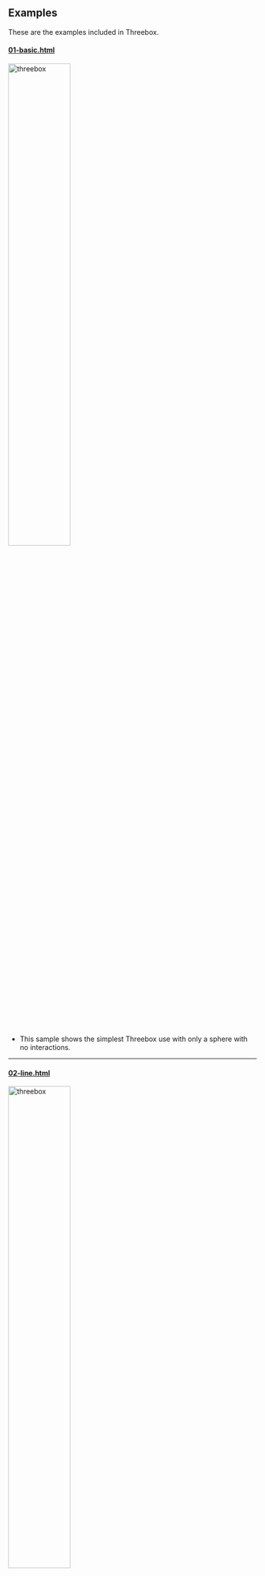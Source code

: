 ## Examples

These are the examples included in Threebox.

#### [01-basic.html](https://github.com/jscastro76/threebox/blob/master/examples/01-basic.html) 
<img alt="threebox" src="images/basic.png" width="50%"><br/>
- This sample shows the simplest Threebox use with only a sphere with no interactions.<br/>
- - - -

#### [02-line.html](https://github.com/jscastro76/threebox/blob/master/examples/02-line.html) 
<img alt="threebox" src="images/line.png" width="50%"><br/>
- This sample line arcs from a central point to different destinations with no interactions.<br/>  
- - - -

#### [03-tube.html](https://github.com/jscastro76/threebox/blob/master/examples/03-tube.html) 
<img alt="threebox" src="images/tube.png" width="50%"><br/>
- This sample creates an spiral tube geometry to render. 
- Enabled built-in raycasting and selection for this 3D object through `enableSelectingObjects`, all objects can be selected and unselected.
- Enabled built-in dragging mode for 3D objects through `enableDraggingObjects`, 3D object is dragabble, once selected, using [Shift] key for translation and [Ctrl] for altitude.
- Enabled built-in rotation mode for 3D objects through `enableRotatingObjects`, 3D objects is rotable on it's vertical axis, once selected, using [Alt] key.
- Enabled built-in default Labels on altitude for the 3D object through `enableTooltips`.<br/>
- - - -

#### [04-mercator.html](https://github.com/jscastro76/threebox/blob/master/examples/04-mercator.html) 
<img alt="threebox" src="images/mercator.png" width="50%"><br/>
- This sample creates 100 spheres duplicated all around the world at the same height, but they look different because the height is calculated based on the latitude. 
- - - -

#### [05-logistics.html](https://github.com/jscastro76/threebox/blob/master/examples/05-logistics.html) 
<img alt="threebox" src="images/logistics.png" width="50%"><br/>
- This sample loads a 3D `.obj` model of a truck that is animated following a path once a point in the map is clicked. 
- - - -

#### [06-object3d.html](https://github.com/jscastro76/threebox/blob/master/examples/06-object3d.html) 
<img alt="threebox" src="images/object3D.png" width="50%"><br/>  
- This sample loads a 3D `.glb` model of a soldier. <br /><br/>
- - - -

#### [07-alignmentTest.html](https://github.com/jscastro76/threebox/blob/master/examples/07-alignmentTest.html) 
<img alt="threebox" src="images/alignmentTest.png" width="50%"><br/>
- This sample shows camera perspective and depth alignment between fill-extrusion layer and some Object3D created through Threebox.<br />
- - - -  

#### [08-3dbuildings.html](https://github.com/jscastro76/threebox/blob/master/examples/08-3dbuildings.html) 
<img alt="threebox" src="images/3dbuildings.png" width="50%"><br/>
- This sample shows over a default fill-extrusion composite layer different Threebox additions.
- Built-in raycasting and selection through `enableSelectingFeatures` 
- Built-in default Labels on altitude for fill-extrusions through `enableTooltips` 
- Event handler management for Features through `map.on('SelectedFeatureChange', ...)`<br />
- Enables the user to change dynamically the FOV for Perspective camera.<br/>
- - - -

#### [09-raycaster.html](https://github.com/jscastro76/threebox/blob/master/examples/09-raycaster.html) 
<img alt="threebox" src="images/raycaster.png" width="50%"><br/>
- This sample shows how to create 3 objects over a default fill-extrusion composite layer and how they are affected by the perspective FOV.
- Enabled built-in raycasting and selection both for fill-extrusion and 3D objects through `enableSelectingFeatures` and `enableSelectingObjects`, all objects can be selected and unselected.
- Enabled built-in dragging mode for 3D objects through `enableDraggingObjects`, 3D objects are dragabble, once selected, using [Shift] key for translation and [Ctrl] for altitude.
- Enabled built-in rotation mode for 3D objects through `enableRotatingObjects`, 3D objects are rotable on it's vertical axis, once selected, using [Alt] key.
- Enabled built-in default Labels on altitude both for fill-extrusions and 3D objects through `enableTooltips`.<br/>
- Enables the user to change dynamically the FOV for Perspective camera and the option to set an Orthographic camera.<br/>
- - - -
#### [10-stylechange.html](https://github.com/jscastro76/threebox/blob/master/examples/10-stylechange.html) 
<img alt="threebox" src="images/stylechange.png" width="50%"><br/>
- This sample shows how to change the style without affecting the 3D objects created using the method `tb.setStyle` <br/>
- - - -
#### [11-animation.html](https://github.com/jscastro76/threebox/blob/master/examples/11-animation.html) 
<img alt="threebox" src="images/animation.png" width="50%"><br/>
- This sample is a mix between [05-logistics.html](https://github.com/jscastro76/threebox/blob/master/examples/05-logistics.html) and [09-raycaster.html](https://github.com/jscastro76/threebox/blob/master/examples/09-raycaster.html) samples, and it shows an object can play at the same time an embedded animation and a Threebox animation. <br/>
- - - -

#### [12-add3dmodel.html](https://github.com/jscastro76/threebox/blob/master/examples/12-add3dmodel.html) 
<img alt="threebox" src="images/add-3d-model.png" width="50%"><br/>
- This sample shows a replica of [add a 3D model sample](https://docs.mapbox.com/mapbox-gl-js/example/add-3d-model/) using only threebox and adding real sunlight position and shadows over the model.
- Enabled built-in raycasting and selection for 3D objects through `enableSelectingObjects`, all objects can be selected and unselected.
- Enabled built-in Tooltips on for through `enableTooltips` 
- Enabled built-in sunlight position for the scene through `realSunlight`
- Enabled built-in shadows for 3D Objects through `castShadow`.
- Set the time map lights based on `setSunlight` for today.
- Changes automatically the style from sunset to sunrise through `tb.getSunTimes`.
- - - -

#### [13-eiffel.html](https://github.com/jscastro76/threebox/blob/master/examples/13-eiffel.html) 
<img alt="threebox" src="images/eiffel.png" width="50%"><br/>
- This sample shows how to  add real sunlight position and shadows over two landmarks, Eiffel Tower and Liberty Statue, using the Satellite mapbox style.
- Enabled built-in raycasting and selection for 3D objects through `enableSelectingObjects`, all objects can be selected and unselected.
- Enabled built-in Tooltips on for through `enableTooltips` 
- Enabled built-in sunlight position for the scene through `realSunlight`
- Enabled built-in shadows for 3D Objects through `castShadow`.
- Set the time map lights based on `setSunlight` for today.
- Changes automatically the style from sunset to sunrise through `tb.getSunTimes`.
<br />
- - - -

#### [14-buildingshadow.html](https://github.com/jscastro76/threebox/blob/master/examples/14-buildingshadow.html) 
<img alt="threebox" src="images/buildingshadow.png" width="50%"><br/>
- This sample shows how to to add real sunlight position and shadows over a default fill-extrusion composite layer. 
- Enabled built-in sunlight position for the scene through `realSunlight`.
- Enabled built-in fill-extrusion shadows through `tb.setBuildingShadows`. <br/>
- Changes automatically the style from sunset to sunrise through `tb.getSunTimes`.
- - - -

#### [15-performance.html](https://github.com/jscastro76/threebox/blob/master/examples/15-performance.html) 
<img alt="threebox" src="images/performance.png" width="50%"><br/>
- This sample shows the performance of Threebox creating up to 1000 objects in a single layer. <br/>
- Added performance stats indicator.<br />

- - - -


#### [16-multilayer.html](https://github.com/jscastro76/threebox/blob/master/examples/16-multilayer.html) 
<img alt="threebox" src="images/multilayer.png" width="50%"><br/>
- This sample shows how to create multiple layers dynamically with Threebox and manage different zoom ranges for each one. 
- Create multiple 3D layers in Mapbox is a heavy consumer of resources because every layer is rendered separately.
- Enabled built-in multilayer support through `multiLayer` param, this param will create an embedded internal layer in Threebox that will manage the render with a single call to tb.update so it's not needed in each layer definition. This saves a lot of resources as mapbox render loop only calls once to three.js render.
- Each layer can be hidden explicitly with a button, but also each layer has a different zoom range through `tb.setLayoutZoomRange` so the layers will hide depending on zoom level. 
- Added performance stats indicator.<br />

- - - -

#### [17-azuremaps.html](https://github.com/jscastro76/threebox/blob/master/examples/17-azuremaps.html) 
<img alt="threebox" src="images/azuremaps.png" width="50%"><br/>
- This sample shows how to create an Azure Maps sample through threebox using the satellite Azure Maps style.
- It adds two models, one with the Space Needle in real size and other with a Giant Soldier.
- This sample shows how to  add real sunlight position and shadows over this two models. 

- - - -

#### [18-extrusions.html](https://github.com/jscastro76/threebox/blob/master/examples/18-extrusions.html) 
<img alt="threebox" src="images/extrusions.png" width="50%"><br/>
- This sample shows how to create extrusions in two different ways. 
- The first way is to create a star based on an array of Vector2 points.
- The second way creates dynamically features from a gesJson file with real complex features from the composite layer. 

- - - -